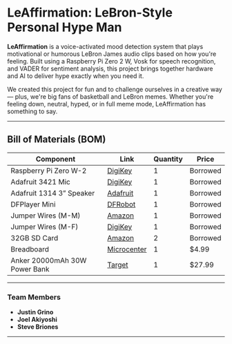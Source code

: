 # LeAffirmation: LeBron-Style Personal Hype Man

**LeAffirmation** is a voice-activated mood detection system that plays motivational or humorous LeBron James audio clips based on how you're feeling. Built using a Raspberry Pi Zero 2 W, Vosk for speech recognition, and VADER for sentiment analysis, this project brings together hardware and AI to deliver hype exactly when you need it.

We created this project for fun and to challenge ourselves in a creative way — plus, we're big fans of basketball and LeBron memes. Whether you're feeling down, neutral, hyped, or in full meme mode, LeAffirmation has something to say.

---

## Bill of Materials (BOM)

| Component                           | Link                                                                                          | Quantity | Price     |
|------------------------------------|-----------------------------------------------------------------------------------------------|----------|-----------|
| Raspberry Pi Zero W-2              | [DigiKey](https://www.digikey.com/en/products/detail/raspberry-pi/SC1146/15298147)           | 1        | Borrowed  |
| Adafruit 3421 Mic                  | [DigiKey](https://www.digikey.com/en/products/detail/adafruit-industries-llc/3421/6691114)   | 1        | Borrowed  |
| Adafruit 1314 3” Speaker           | [Adafruit](https://www.adafruit.com/product/1314)                                             | 1        | Borrowed  |
| DFPlayer Mini                      | [DFRobot](https://www.dfrobot.com/product-1121.html)                                          | 1        | Borrowed  |
| Jumper Wires (M-M)                 | [Amazon](https://www.amazon.com/dp/B07GD1ZCHQ)                                                | 1        | Borrowed  |
| Jumper Wires (M-F)                 | [DigiKey](https://www.digikey.com/en/products/detail/sparkfun-electronics/PRT-12794/5993859) | 1        | Borrowed  |
| 32GB SD Card                       | [Amazon](https://www.amazon.com/dp/B08GY9NYRM)                                                | 2        | Borrowed  |
| Breadboard                         | [Microcenter](https://www.microcenter.com/product/486584/830_Tie_Points_Solderless_BreadBoard) | 1        | $4.99     |
| Anker 20000mAh 30W Power Bank      | [Target](https://www.target.com/p/anker-20000mah-30w-power-bank-black/-/A-91803773)          | 1        | $27.99    |

---

### Team Members

- **Justin Grino**
- **Joel Akiyoshi**
- **Steve Briones**

---
